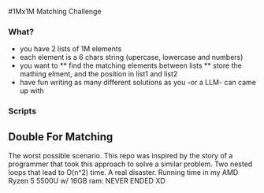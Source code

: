 #1Mx1M Matching Challenge

### What?

* you have 2 lists of 1M elements
* each element is a 6 chars string (upercase, lowercase and numbers)
* you want to 
** find the matching elements between lists
** store the mathing elment, and the position in list1 and list2
* have fun writing as many different solutions as you -or a LLM- can came up with

### Scripts

## Double For Matching
The worst possible scenario. This repo was inspired by the story of a programmer that took this approach to solve a similar problem. 
Two nested loops that lead to O(n^2) time. A real disaster. 
Running time in my AMD Ryzen 5 5500U w/ 16GB ram: NEVER ENDED XD